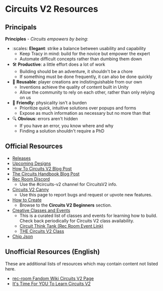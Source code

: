# Circuits V2 Resources

## Principals

**Principles** - _Circuits empowers by being_:

- :scales: **Elegant**: strike a balance between usability and capability
  - Keep Tracy in mind: build for the novice but empower the expert
  - Automate difficult concepts rather than dumbing them down
- :hammer_and_wrench: **Productive**: a little effort does a lot of work
  - Building should be an adventure, it shouldn't be a chore
  - If something must be done frequently, it can also be done quickly
- :arrows_counterclockwise: **Reusable**: player creations are indistinguishable from our own
  - Inventions achieve the quality of content built in Unity
  - Allow the community to rely on each other, rather than only relying on us
- :handshake: **Friendly**: physicality isn't a burden
  - Prioritize quick, intuitive solutions over popups and forms
  - Expose as much information as necessary but no more than that
- :mag: **Obvious**: errors aren't hidden
  - If you have an error, you know where and why
  - Finding a solution shouldn't require a PhD

## Official Resources

- [Releases](https://tyleo-rec.github.io/CircuitsV2Resources/releases/)
- [Upcoming Designs](https://tyleo-rec.github.io/CircuitsV2Resources/designs/upcoming)
- [How To Circuits V2 Blog Post](https://blog.recroom.com/posts/2020/8/3/how-2-circuits-2)
- [The Circuits Handbook Blog Post](https://blog.recroom.com/posts/2021/5/03/the-circuits-handbook)
- [Rec Room Discord](https://discord.com/channels/193073071802941451/746858632301510708)
  - Use the #circuits-v2 channel for CircuitsV2 info.
- [Circuits V2 Canny](https://recroom.canny.io/creative-tools?category=circuits-v2-feedback)
  - Use this page to report bugs and request or upvote new features.
- [How to Create](https://recroom.com/howtocreate)
  - Browse to the **Circuits V2 Beginners** section.
- [Creative Classes and Events](https://recroom.com/creative)
  - This is a curated list of classes and events for learning how to build. Check back periodically for Circuits V2 class availability.
  - [Circuit Think Tank (Rec Room Event Link)](https://rec.net/room/CircuitThinkTank/events)
  - [THE Circuits V2 Class](https://discord.gg/5AvzZt4fFh)
- [Chip Json](https://github.com/tyleo-rec/CircuitsV2Resources/blob/master/misc/circuitsv2.json)

## Unofficial Resources (English)

These are additional lists of resources which may contain content not listed here.

- [rec-room Fandom Wiki Circuits V2 Page](https://rec-room.fandom.com/wiki/Circuits_V2)
- [It's Time For YOU To Learn Circuits V2](https://www.youtube.com/watch?v=L4yvvoWdpWA)
